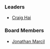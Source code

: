 ### Leaders

* [Craig Hai](mailto:craig.hai@owasp.org)

### Board Members
* [Jonathan Marcil](mailto:jonathan.marcil@owasp.org)

